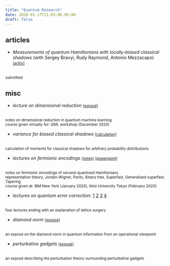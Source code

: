 ```yaml
---
title: "Quantum Research"
date: 2020-01-17T11:03:06-05:00
draft: false
---
```


## articles

* *Measurements of quantum Hamiltonians with locally-biased classical shadows* (with Sergey Bravyi, Rudy Raymond, Antonio Mezzacapo)
<a href="https://arxiv.org/abs/2006.15788"><small>[arXiv]</small></a>
</br>
<small>submitted</small>

## misc

* *lecture on dimensional reduction*
<a href="/pdf/quantum/sfa.pdf"><small>[exposé]</small></a>
</br>
<small>notes on dimensional reduction in quantum machine learning</small>
</br>
<small>course given virtually for: QML workshop (December 2020)</small>

* *variance for biased classical shadows*
<a href="/pdf/quantum/bcs.pdf"><small>[calculation]</small></a>
</br>
<small>calculation of moments for classical shadows for arbitrary probability distributions</small>


* *lectures on fermionic encodings*
<a href="/pdf/quantum/fermi-encode.pdf"><small>[notes]</small></a>
<a href="/pptx/fermi-encode-v2.pptx"><small>[powerpoint]</small></a>
</br>
<small>notes on fermionic encodings of second-quantised Hamiltonians</small>
</br>
<small>representation theory, Jordan-Wigner, Parity, Binary tree, Superfast, Generalised superfast, Tapering</small>
</br>
<small>course given at: IBM New York (January 2020), Keio University Tokyo (February 2020)</small>


* *lectures on quantum error correction:*
[1](/pdf/quantum/qec_lecture_1.pdf)
[2](/pdf/quantum/qec_lecture_2.pdf)
[3](/pdf/quantum/qec_lecture_3.pdf)
[4](/pdf/quantum/qec_lecture_4.pdf)
</br>
<small>four lectures ending with an explanation of lattice surgery</small>

* *diamond norm*
<a href="/pdf/quantum/diamond_norm.pdf"><small>[exposé]</small></a>
</br>
<small>an exposé on the diamond norm in quantum information from an operational viewpoint</small>

* *perturbative gadgets*
<a href="/pdf/quantum/rigetti_interview.pdf"><small>[exposé]</small></a>
</br>
<small>an exposé describing the perturbation theory surrounding perturbative gadgets</small>
